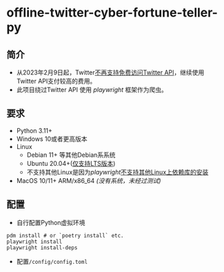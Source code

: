 # offline-twitter-cyber-fortune-teller-py
## 简介
* 从2023年2月9日起，Twitter[不再支持免费访问Twitter API](https://x.com/XDevelopers/status/1621026986784337922)，继续使用Twitter API支付较高的费用。
* 此项目绕过Twitter API 使用 *playwright* 框架作为爬虫。
## 要求
- Python 3.11+
- Windows 10或者更高版本
- Linux
    - Debian 11+ 等其他Debian系系统
    - Ubuntu 20.04+([仅支持LTS版本](https://github.com/microsoft/playwright/issues/23296#issuecomment-1567983707))
    - 不支持其他Linux是因为*playwright*[不支持其他Linux上依赖库的安装](https://github.com/microsoft/playwright/issues/23949)
- MacOS 10/11+ ARM/x86_64 *(没有系统，未经过测试)*
## 配置
- 自行配置Python虚拟环境
```commandline
pdm install # or `poetry install` etc.
playwright install
playwright install-deps
```
- 配置`/config/config.toml`
